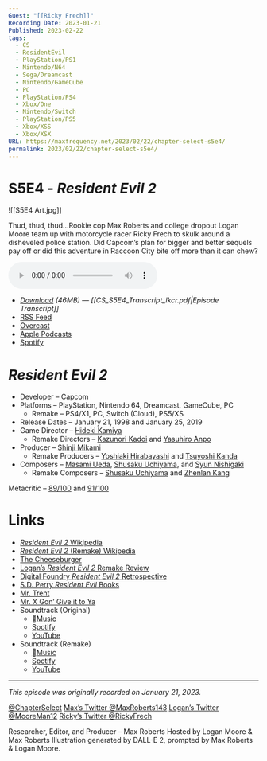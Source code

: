 ```yaml
---
Guest: "[[Ricky Frech]]"
Recording Date: 2023-01-21
Published: 2023-02-22
tags:
  - CS
  - ResidentEvil
  - PlayStation/PS1
  - Nintendo/N64
  - Sega/Dreamcast
  - Nintendo/GameCube
  - PC
  - PlayStation/PS4
  - Xbox/One
  - Nintendo/Switch
  - PlayStation/PS5
  - Xbox/XSS
  - Xbox/XSX
URL: https://maxfrequency.net/2023/02/22/chapter-select-s5e4/
permalink: 2023/02/22/chapter-select-s5e4/
---
```

# S5E4 - *Resident Evil 2*

![[S5E4 Art.jpg]]

Thud, thud, thud…Rookie cop Max Roberts and college dropout Logan Moore team up with motorcycle racer Ricky Frech to skulk around a disheveled police station. Did Capcom’s plan for bigger and better sequels pay off or did this adventure in Raccoon City bite off more than it can chew?

<audio controls>
  <source src="https://traffic.libsyn.com/chapterselectpod/CS_S5E4_Final_v2.mp3">
</audio>

- *[Download](https://traffic.libsyn.com/chapterselectpod/CS_S5E4_Final_v2.mp3) (46MB)  — [[CS_S5E4_Transcript_lkcr.pdf|Episode Transcript]]*
- [RSS Feed](https://chapterselectpod.libsyn.com/rss)
- [Overcast](https://overcast.fm/itunes1568777352/chapter-select)
- [Apple Podcasts](https://podcasts.apple.com/us/podcast/chapter-select/id1568777352)
- [Spotify](https://open.spotify.com/show/4f1TLZXbwtSX7uHROe9KlS)
# *Resident Evil 2*

- Developer – Capcom
- Platforms – PlayStation, Nintendo 64, Dreamcast, GameCube, PC
	- Remake – PS4/X1, PC, Switch (Cloud), PS5/XS
- Release Dates – January 21, 1998 and January 25, 2019
- Game Director – [Hideki Kamiya](https://en.wikipedia.org/wiki/Hideki_Kamiya)
	- Remake Directors – [Kazunori Kadoi](https://www.mobygames.com/developer/sheet/view/developerId,78879/) and [Yasuhiro Anpo](https://www.mobygames.com/developer/sheet/view/developerId,47332/)
- Producer – [Shinji Mikami](https://en.wikipedia.org/wiki/Shinji_Mikami)
	- Remake Producers – [Yoshiaki Hirabayashi](https://www.mobygames.com/developer/sheet/view/developerId,107495/) and [Tsuyoshi Kanda](https://www.mobygames.com/developer/sheet/view/developerId,181990/)
- Composers – [Masami Ueda](https://www.mobygames.com/developer/sheet/view/developerId,47335/), [Shusaku Uchiyama](https://www.mobygames.com/developer/sheet/view/developerId,110737/), and [Syun Nishigaki](https://www.mobygames.com/developer/sheet/view/developerId,475695/)
	- Remake Composers – [Shusaku Uchiyama](https://www.mobygames.com/developer/sheet/view/developerId,110737/) and [Zhenlan Kang](https://www.mobygames.com/developer/sheet/view/developerId,957934/)

Metacritic – [89/100](https://www.metacritic.com/game/playstation/resident-evil-2) and [91/100](https://www.metacritic.com/game/playstation-4/resident-evil-2)
# Links

- [*Resident Evil 2* Wikipedia](https://en.wikipedia.org/wiki/Resident_Evil_2)
- [*Resident Evil 2* (Remake) Wikipedia](https://en.wikipedia.org/wiki/Resident_Evil_2_(2019_video_game))
- [The Cheeseburger](https://youtu.be/DWbu4DtRrtU)
- [Logan’s *Resident Evil 2* Remake Review](https://www.dualshockers.com/resident-evil-2-review/)
- [Digital Foundry *Resident Evil 2* Retrospective](https://www.youtube.com/watch?v=9J716rqAPCU)
- [S.D. Perry *Resident Evil* Books](https://en.wikipedia.org/wiki/S._D._Perry#Resident_Evil_(1998–2004))
- [Mr. Trent](https://residentevil.fandom.com/wiki/Victor_Darius)
- [Mr. X Gon’ Give it to Ya](https://youtu.be/WutlOjp2JsI)
- Soundtrack (Original)
	- [Music](https://music.apple.com/us/album/バイオハザード-2-オリジナル-サウンドトラック/895690109)
	- [Spotify](https://open.spotify.com/album/0oT3SZgFGCdQe4aazLx2at)
	- [YouTube](https://youtube.com/playlist?list=PLBBB118E5D5F0A07D)
- Soundtrack (Remake)
	- [Music](https://music.apple.com/us/album/バイオハザード-re-2-オリジナル-サウンドトラック/1451575319)
	- [Spotify](https://open.spotify.com/album/2zyghKqvMQ5guwNLsnkMp2)
	- [YouTube](https://youtube.com/playlist?list=PLpxrJrWZu7vSos_l2Z5mjcM5oJvuj1XNk)

---
*This episode was originally recorded on January 21, 2023.*

[@ChapterSelect](https://www.twitter.com/chapterselect)
[Max’s Twitter @MaxRoberts143](https://www.twitter.com/maxroberts143)
[Logan’s Twitter @MooreMan12](https://www.twitter.com/mooreman12)
[Ricky’s Twitter @RickyFrech](https://www.twitter.com/RickyFrech)

Researcher, Editor, and Producer – Max Roberts
Hosted by Logan Moore & Max Roberts
Illustration generated by DALL-E 2, prompted by Max Roberts & Logan Moore.